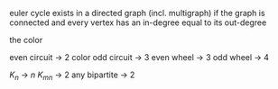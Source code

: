 euler cycle exists in a directed graph (incl. multigraph) if the graph is connected and every vertex has an in-degree equal to its out-degree

the color

even circuit -> 2 color
odd circuit -> 3
even wheel -> 3
odd wheel -> 4

$K_n$ -> $n$
$K_{mn}$ -> 2
any bipartite -> 2